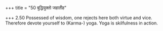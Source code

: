 +++
title = "50 बुद्धियुक्तो जहातीह"

+++
2.50 Possessed of wisdom, one rejects here both virtue and vice.
Therefore devote yourself to (Karma-) yoga. Yoga is skilfulness in
action.
